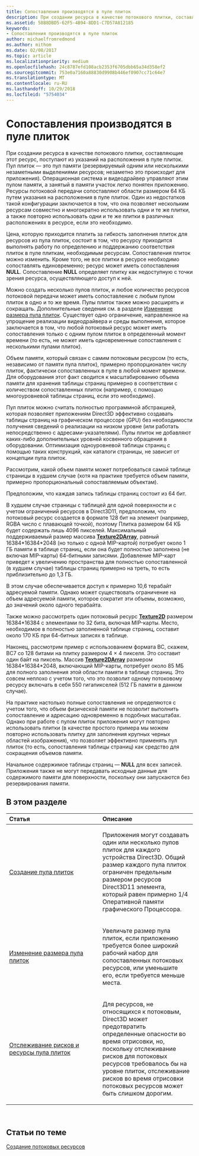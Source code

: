```yaml
---
title: Сопоставления производятся в пуле плиток
description: При создании ресурса в качестве потокового плитки, составляющие этот ресурс, поступают из указаний на расположения в пуле плиток. Пул плиток — это пул памяти (резервируемый одним или несколькими незаметными выделениями ресурсов; незаметно это происходит для приложения).
ms.assetid: 58B8DBD5-62F5-4B94-8DD1-C7D57A812185
keywords:
- Сопоставления производятся в пуле плиток
author: michaelfromredmond
ms.author: mithom
ms.date: 02/08/2017
ms.topic: article
ms.localizationpriority: medium
ms.openlocfilehash: 24c8787efd108acb2353f6705dbb65a34d358ef2
ms.sourcegitcommit: 753e0a7160a88830d9908b446ef0907cc71c64e7
ms.translationtype: MT
ms.contentlocale: ru-RU
ms.lasthandoff: 10/29/2018
ms.locfileid: "5754034"
---
```

# <a name="mappings-are-into-a-tile-pool"></a>Сопоставления производятся в пуле плиток


При создании ресурса в качестве потокового плитки, составляющие этот ресурс, поступают из указаний на расположения в пуле плиток. Пул плиток — это пул памяти (резервируемый одним или несколькими незаметными выделениями ресурсов; незаметно это происходит для приложения). Операционная система и видеодрайвер управляют этим пулом памяти, а занятый в памяти участок легко понятен приложению. Ресурсы потоковой передачи сопоставляют области размером 64 КБ путем указания на расположения в пуле плиток. Один из недостатков такой конфигурации заключается в том, что она позволяет нескольким ресурсам совместно и многократно использовать одни и те же плитки, а также повторно использовать одни и те же плитки в различных расположениях в ресурсе, если это необходимо.

Цена, которую приходится платить за гибкость заполнения плиток для ресурсов из пула плиток, состоит в том, что ресурсу приходится выполнять работу по определению и поддержанию соответствия плиток в пуле плиткам, необходимым ресурсам. Сопоставления плиток можно изменить. Кроме того, не все плитки в ресурсе необходимо сопоставлять единовременно; ресурс может иметь сопоставления **NULL**. Сопоставление **NULL** определяет плитку как недоступную с точки зрения ресурса, осуществляющего доступ к ней.

Можно создать несколько пулов плиток, и любое количество ресурсов потоковой передачи может иметь сопоставление с любым пулом плиток в одно и то же время. Пулы плиток также можно расширять и сокращать. Дополнительные сведения см. в разделе [Изменение размера пула плиток](tile-pool-resizing.md). Существует одно ограничение, направленное на упрощение реализации видеодрайвера и среды выполнения, которое заключается в том, что любой потоковый ресурс может иметь сопоставления только с одним пулом плиток в определенный момент времени (то есть, не может иметь одновременные сопоставления с несколькими пулами плиток).

Объем памяти, который связан с самим потоковым ресурсом (то есть, независимо от памяти пула плиток), примерно пропорционален числу плиток, фактически сопоставленных в пуле в любой момент времени. Для оборудования этот факт сводится к масштабированию объема памяти для хранения таблицы страниц примерно в соответствии с количеством сопоставленных плиток (например, с помощью многоуровневой таблицы страниц, если это необходимо).

Пул плиток можно считать полностью программной абстракцией, которая позволяет приложениям Direct3D эффективно создавать таблицы страниц на графическом процессоре (GPU) без необходимости получения сведений о реализации на низком уровне (или работать непосредственно с адресами-указателями). Пулы плиток не добавляют каких-либо дополнительных уровней косвенного обращения в оборудовании. Оптимизация одноуровневой таблицы страниц с помощью таких конструкций, как каталоги страницы, не зависит от концепции пула плиток.

Рассмотрим, какой объем памяти может потребоваться самой таблице страницы в худшем случае (хотя на практике требуется объем памяти, примерно пропорциональный сопоставляемым объектам).

Предположим, что каждая запись таблицы страниц состоит из 64 бит.

В худшем случае страницы с таблицей для одной поверхности и с учетом ограничений ресурсов в Direct3D11, предположим, что потоковый ресурс создается в формате 128 бит на элемент (например, RGBA число с плавающей точкой), поэтому Плитка размером 64 КБ будет содержать лишь 4096 пикселей. Максимальный поддерживаемый размер массива [**Texture2DArray**](https://msdn.microsoft.com/library/windows/desktop/ff471526), равный 16384\*16384\*2048 (но только с одной MIP-картой) потребует около 1 ГБ памяти в таблице страниц, если она будет полностью заполнена (не включая MIP-карты) 64-битными записями. Добавление MIP-карт приведет к увеличению пространства для полностью сопоставленной (в худшем случае) таблицы страниц примерно на треть, то есть приблизительно до 1,3 ГБ.

В этом случае обеспечивается доступ к примерно 10,6 терабайт адресуемой памяти. Однако может существовать ограничение на объем адресуемой памяти, которое сократит эти объемы, возможно, до значений около одного терабайта.

Также можно рассмотреть один потоковый ресурс [**Texture2D**](https://msdn.microsoft.com/library/windows/desktop/ff471525) размером 16384\*16384 с элементами по 32 бита, включая MIP-карты. Место, необходимое в полностью заполненной таблице страниц, составит около 170 КБ при 64-битных записях в таблице.

Наконец, рассмотрим пример с использованием формата BC, скажем, BC7 со 128 битами на плитку размером 4 × 4 пикселя. Это составит один байт на пиксель. Массив [**Texture2DArray**](https://msdn.microsoft.com/library/windows/desktop/ff471526) размером 16384\*16384\*2048, включающий MIP-карты, потребует около 85 МБ для полного заполнения этой области памяти в таблице страниц. Это совсем неплохо с учетом того, что это позволит одному потоковому ресурсу включать в себя 550 гигапикселей (512 ГБ памяти в данном случае).

На практике настолько полные сопоставления не определяются с учетом того, что объем физической памяти не позволит выполнить сопоставление и адресацию одновременно в подобных масштабах. Однако при работе с пулом плиток приложения могут повторно использовать плитки (в качестве простого примера мы можем повторно использовать плитку для заполнения крупных черных областей изображения), что позволяет эффективно применять пул плиток (то есть, сопоставления таблицы страниц) как средство для сокращения объемов памяти.

Начальное содержимое таблицы страниц — **NULL** для всех записей. Приложения также не могут передавать исходные данные для содержимого памяти для поверхности, поскольку они запускаются без резервирования памяти.

## <a name="span-idin-this-sectionspanin-this-section"></a><span id="in-this-section"></span>В этом разделе


<table>
<colgroup>
<col width="50%" />
<col width="50%" />
</colgroup>
<thead>
<tr class="header">
<th align="left">Статья</th>
<th align="left">Описание</th>
</tr>
</thead>
<tbody>
<tr class="odd">
<td align="left"><p><a href="tile-pool-creation.md">Создание пула плиток</a></p></td>
<td align="left"><p>Приложения могут создавать один или несколько пулов плиток для каждого устройства Direct3D. Общий размер каждого пула плиток ограничен предельным размером ресурсов Direct3D11 элемента, который равен примерно 1/4 Оперативной памяти графического Процессора.</p></td>
</tr>
<tr class="even">
<td align="left"><p><a href="tile-pool-resizing.md">Изменение размера пула плиток</a></p></td>
<td align="left"><p>Увеличьте размер пула плиток, если приложению требуется более широкий рабочий набор для сопоставленных потоковых ресурсов, или уменьшите его, если требуется меньше места.</p></td>
</tr>
<tr class="odd">
<td align="left"><p><a href="hazard-tracking-versus-tile-pool-resources.md">Отслеживание рисков и ресурсы пула плиток</a></p></td>
<td align="left"><p>Для ресурсов, не относящихся к потоковым, Direct3D может предотвратить определенные опасности во время отрисовки, но, поскольку отслеживание рисков для потоковых ресурсов требовалось бы на уровне плиток, отслеживание рисков во время отрисовки потоковых ресурсов может быть слишком дорогим.</p></td>
</tr>
</tbody>
</table>

 

## <a name="span-idrelated-topicsspanrelated-topics"></a><span id="related-topics"></span>Статьи по теме


[Создание потоковых ресурсов](creating-streaming-resources.md)

 

 




